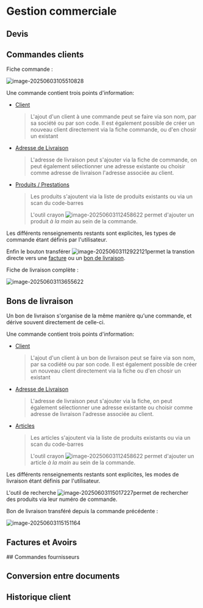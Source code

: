 # Gestion commerciale



## Devis



## Commandes clients

Fiche commande :

![image-20250603105510828](../../documentation/docs/img/image-20250603105510828.png)



Une commande contient trois points d'information:

- [Client](clients.md)

  > L'ajout d'un client à une commande peut se faire via son nom, par sa société ou par son code. Il est également possible de créer un nouveau client directement via la fiche commande, ou d'en chosir un existant

- [Adresse de Livraison](clients.md#adresse-de-livraison)

  > L'adresse de livraison peut s'ajouter via la fiche de commande, on peut également sélectionner une adresse existante ou choisir comme adresse de livraison l'adresse associée au client.

- [Produits / Prestations]()

  > Les produits s'ajoutent via la liste de produits existants ou via un scan du code-barres
  >
  > L'outil crayon  ![image-20250603112458622](../../documentation/docs/img/image-20250603112458622.png) permet d'ajouter un produit _à la main_ au sein de la commande.

Les différents renseignements restants sont explicites, les types de commande étant définis par l'utilisateur.

Enfin le bouton transférer ![image-20250603112922121](../../documentation/docs/img/image-20250603112922121.png)permet la transtion directe vers une [facture](#facture) ou un [bon de livraison](#bon-de-livraison).

Fiche de livraison complète :

![image-20250603113655622](../../documentation/docs/img/image-20250603113655622.png)

## Bons de livraison

Un bon de livraison s'organise de la même manière qu'une commande, et dérive souvent directement de celle-ci.

Une commande contient trois points d'information:

- [Client](clients.md)

  > L'ajout d'un client à un bon de livraison peut se faire via son nom, par sa codiété ou par son code. Il est également possible de créer un nouveau client directement via la fiche ou d'en chosir un existant

- [Adresse de Livraison](clients.md#adresse-de-livraison)

  > L'adresse de livraison peut s'ajouter via la fiche, on peut également sélectionner une adresse existante ou choisir comme adresse de livraison l'adresse associée au client.

- [Articles]()

  > Les articles s'ajoutent via la liste de produits existants ou via un scan du code-barres
  >
  > L'outil crayon  ![image-20250603112458622](../../documentation/docs/img/image-20250603112458622.png) permet d'ajouter un article _à la main_ au sein de la commande.

Les différents renseignements restants sont explicites, les modes de livraison étant définis par l'utilisateur. 

L'outil de recherche ![image-20250603115017227](../../documentation/docs/img/image-20250603115017227.png)permet de rechercher des produits via leur numéro de commande.



Bon de livraison transféré depuis la commande précédente :

![image-20250603115151164](../../documentation/docs/img/image-20250603115151164.png)



## Factures et Avoirs



## Commandes fournisseurs



## Conversion entre documents



## Historique client





